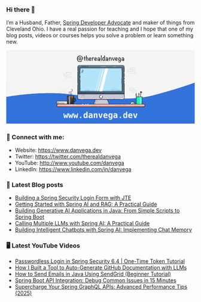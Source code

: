 ### Hi there 👋

I’m a Husband, Father, [Spring Developer Advocate](https://tanzu.vmware.com/developer/advocates/) and maker of things from Cleveland Ohio. I have a real passion for teaching and I hope that one of my blog posts, videos or courses helps you solve a problem or learn something new.

![Profile Header](./github_profile_header.png)

### 🤝 Connect with me:

- Website: https://www.danvega.dev
- Twitter: https://twitter.com/therealdanvega
- YouTube: http://www.youtube.com/danvega
- LinkedIn: https://www.linkedin.com/in/danvega

### 📝 Latest Blog posts

<!-- BLOG-POST-LIST:START -->
- [Building a Spring Security Login Form with JTE](/blog/2024/10/24/spring-boot-oauth-demo)
- [Getting Started with Spring AI and RAG: A Practical Guide](/blog/2024/10/22/getting-started-with-spring-ai-rag)
- [Building Generative AI Applications in Java: From Simple Scripts to Spring Boot](/blog/2024/10/15/ai-java-developers)
- [Calling Multiple LLMs with Spring AI: A Practical Guide](/blog/2024/10/14/spring-ai-multiple-llms)
- [Building Intelligent Chatbots with Spring AI: Implementing Chat Memory](/blog/2024/10/11/spring-ai-chat-memory)
<!-- BLOG-POST-LIST:END -->

### 🖥 Latest YouTube Videos

<!-- YOUTUBE:START -->
- [Passwordless Login in Spring Security 6.4 | One-Time Token Tutorial](https://www.youtube.com/watch?v=2MDrkWGUsFE)
- [How I Built a Tool to Auto-Generate GitHub Documentation with LLMs](https://www.youtube.com/watch?v=QYchuz6nBR8)
- [How to Send Emails in Java Using SendGrid &lpar;Beginner Tutorial&rpar;](https://www.youtube.com/watch?v=i8Hvvo4ZITg)
- [Spring Boot API Integration: Debug Common Issues in 15 Minutes](https://www.youtube.com/watch?v=-iO9HkuSelo)
- [Supercharge Your Spring GraphQL APIs: Advanced Performance Tips &lpar;2025&rpar;](https://www.youtube.com/watch?v=6oOKpVn4Qqg)
<!-- YOUTUBE:END -->
